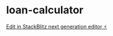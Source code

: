 # loan-calculator

[Edit in StackBlitz next generation editor ⚡️](https://stackblitz.com/~/github.com/Mrfrozenthunder/loan-calculator)